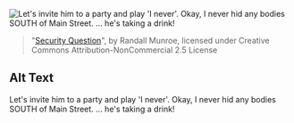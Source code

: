 ![Let's invite him to a party and play 'I never'.  Okay, I never hid any bodies SOUTH of Main Street. ... he's taking a drink!](https://imgs.xkcd.com/comics/security_question.png)
> "[Security Question](https://xkcd.com/565/)", by Randall Munroe, licensed under Creative Commons Attribution-NonCommercial 2.5 License

## Alt Text
Let's invite him to a party and play 'I never'.  Okay, I never hid any bodies SOUTH of Main Street. ... he's taking a drink!
